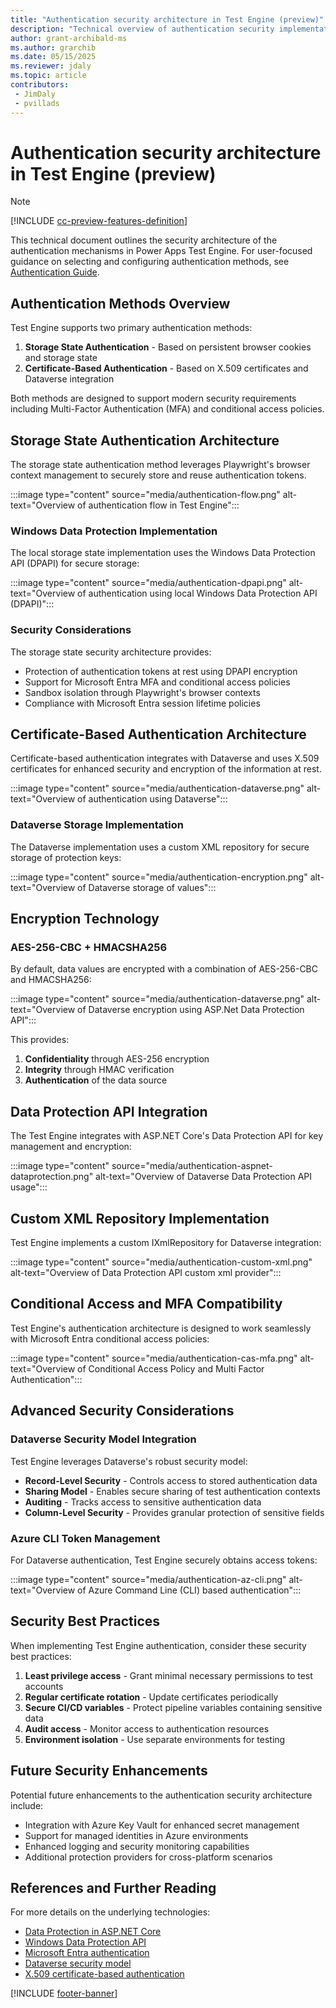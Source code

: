 ```yaml
---
title: "Authentication security architecture in Test Engine (preview)"
description: "Technical overview of authentication security implementation in Test Engine"
author: grant-archibald-ms
ms.author: grarchib
ms.date: 05/15/2025
ms.reviewer: jdaly
ms.topic: article
contributors:
 - JimDaly
 - pvillads
---
```


# Authentication security architecture in Test Engine (preview)

> [!NOTE]
> [!INCLUDE [cc-preview-features-definition](../includes/cc-preview-features-definition.md)]

This technical document outlines the security architecture of the authentication mechanisms in Power Apps Test Engine. For user-focused guidance on selecting and configuring authentication methods, see [Authentication Guide](./authentication-guide.md).

## Authentication Methods Overview

Test Engine supports two primary authentication methods:

1. **Storage State Authentication** - Based on persistent browser cookies and storage state
2. **Certificate-Based Authentication** - Based on X.509 certificates and Dataverse integration

Both methods are designed to support modern security requirements including Multi-Factor Authentication (MFA) and conditional access policies.

## Storage State Authentication Architecture

The storage state authentication method leverages Playwright's browser context management to securely store and reuse authentication tokens.

:::image type="content" source="media/authentication-flow.png" alt-text="Overview of authentication flow in Test Engine":::

### Windows Data Protection Implementation

The local storage state implementation uses the Windows Data Protection API (DPAPI) for secure storage:

:::image type="content" source="media/authentication-dpapi.png" alt-text="Overview of authentication using local Windows Data Protection API (DPAPI)":::

### Security Considerations

The storage state security architecture provides:

- Protection of authentication tokens at rest using DPAPI encryption
- Support for Microsoft Entra MFA and conditional access policies
- Sandbox isolation through Playwright's browser contexts
- Compliance with Microsoft Entra session lifetime policies

## Certificate-Based Authentication Architecture

Certificate-based authentication integrates with Dataverse and uses X.509 certificates for enhanced security and encryption of the information at rest.

:::image type="content" source="media/authentication-dataverse.png" alt-text="Overview of authentication using Dataverse":::

### Dataverse Storage Implementation

The Dataverse implementation uses a custom XML repository for secure storage of protection keys:

:::image type="content" source="media/authentication-encryption.png" alt-text="Overview of  Dataverse storage of values":::

## Encryption Technology

### AES-256-CBC + HMACSHA256

By default, data values are encrypted with a combination of AES-256-CBC and HMACSHA256:

:::image type="content" source="media/authentication-dataverse.png" alt-text="Overview of  Dataverse encryption using ASP.Net Data Protection API":::

This provides:

1. **Confidentiality** through AES-256 encryption
2. **Integrity** through HMAC verification
3. **Authentication** of the data source

## Data Protection API Integration

The Test Engine integrates with ASP.NET Core's Data Protection API for key management and encryption:

:::image type="content" source="media/authentication-aspnet-dataprotection.png" alt-text="Overview of  Dataverse Data Protection API usage":::

## Custom XML Repository Implementation

Test Engine implements a custom IXmlRepository for Dataverse integration:

:::image type="content" source="media/authentication-custom-xml.png" alt-text="Overview of   Data Protection API custom xml provider":::

## Conditional Access and MFA Compatibility

Test Engine's authentication architecture is designed to work seamlessly with Microsoft Entra conditional access policies:

:::image type="content" source="media/authentication-cas-mfa.png" alt-text="Overview of   Conditional Access Policy and Multi Factor Authentication":::

## Advanced Security Considerations

### Dataverse Security Model Integration

Test Engine leverages Dataverse's robust security model:

- **Record-Level Security** - Controls access to stored authentication data
- **Sharing Model** - Enables secure sharing of test authentication contexts
- **Auditing** - Tracks access to sensitive authentication data
- **Column-Level Security** - Provides granular protection of sensitive fields

### Azure CLI Token Management

For Dataverse authentication, Test Engine securely obtains access tokens:

:::image type="content" source="media/authentication-az-cli.png" alt-text="Overview of Azure Command Line (CLI) based authentication":::

## Security Best Practices

When implementing Test Engine authentication, consider these security best practices:

1. **Least privilege access** - Grant minimal necessary permissions to test accounts
2. **Regular certificate rotation** - Update certificates periodically
3. **Secure CI/CD variables** - Protect pipeline variables containing sensitive data
4. **Audit access** - Monitor access to authentication resources
5. **Environment isolation** - Use separate environments for testing

## Future Security Enhancements

Potential future enhancements to the authentication security architecture include:

- Integration with Azure Key Vault for enhanced secret management
- Support for managed identities in Azure environments
- Enhanced logging and security monitoring capabilities
- Additional protection providers for cross-platform scenarios

## References and Further Reading

For more details on the underlying technologies:

- [Data Protection in ASP.NET Core](/aspnet/core/security/data-protection/introduction)
- [Windows Data Protection API](/dotnet/standard/security/how-to-use-data-protection)
- [Microsoft Entra authentication](/entra/identity/authentication/overview-authentication)
- [Dataverse security model](../admin/wp-security-cds.md)
- [X.509 certificate-based authentication](/entra/identity/authentication/concept-certificate-based-authentication)

[!INCLUDE [footer-banner](../includes/footer-banner.md)]
